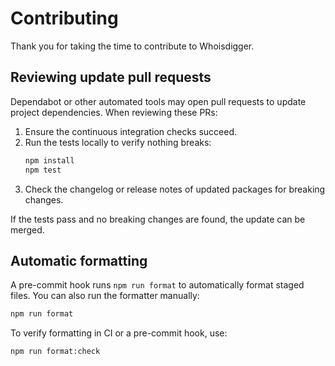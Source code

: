 # Contributing

Thank you for taking the time to contribute to Whoisdigger.

## Reviewing update pull requests

Dependabot or other automated tools may open pull requests to update project dependencies. When reviewing these PRs:

1. Ensure the continuous integration checks succeed.
2. Run the tests locally to verify nothing breaks:
   ```bash
   npm install
   npm test
   ```
3. Check the changelog or release notes of updated packages for breaking changes.

If the tests pass and no breaking changes are found, the update can be merged.

## Automatic formatting

A pre-commit hook runs `npm run format` to automatically format staged files. You can also run the formatter manually:

```bash
npm run format
```

To verify formatting in CI or a pre-commit hook, use:

```bash
npm run format:check
```
